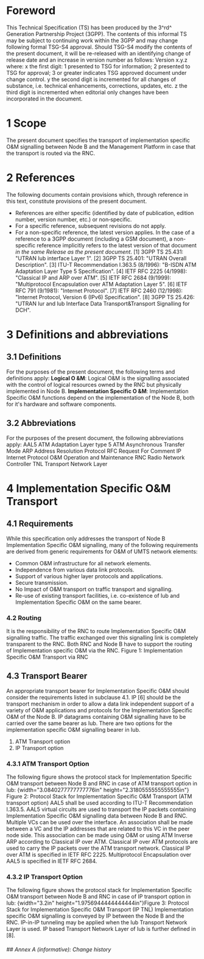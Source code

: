 # Foreword
This Technical Specification (TS) has been produced by the 3^rd^ Generation
Partnership Project (3GPP).
The contents of this informal TS may be subject to continuing work within the
3GPP and may change following formal TSG-S4 approval. Should TSG-S4 modify the
contents of the present document, it will be re-released with an identifying
change of release date and an increase in version number as follows:
Version x.y.z
where:
x the first digit:
1 presented to TSG for information;
2 presented to TSG for approval;
3 or greater indicates TSG approved document under change control.
y the second digit is incremented for all changes of substance, i.e. technical
enhancements, corrections, updates, etc.
z the third digit is incremented when editorial only changes have been
incorporated in the document.
# 1 Scope
The present document specifies the transport of implementation specific O&M
signalling between Node B and the Management Platform in case that the
transport is routed via the RNC.
# 2 References
The following documents contain provisions which, through reference in this
text, constitute provisions of the present document.
  * References are either specific (identified by date of publication, edition number, version number, etc.) or non‑specific.
  * For a specific reference, subsequent revisions do not apply.
  * For a non-specific reference, the latest version applies. In the case of a reference to a 3GPP document (including a GSM document), a non-specific reference implicitly refers to the latest version of that document _in the same Release as the present document_.
[1] 3GPP TS 25.431: \"UTRAN Iub interface Layer 1\".
[2] 3GPP TS 25.401: \"UTRAN Overall Description\".
[3] ITU-T Recommendation I.363.5 (8/1996): \"B-ISDN ATM Adaptation Layer Type
5 Specification\".
[4] IETF RFC 2225 (4/1998): \"Classical IP and ARP over ATM\".
[5] IETF RFC 2684 (9/1999): \"Multiprotocol Encapsulation over ATM Adaptation
Layer 5\".
[6] IETF RFC 791 (9/1981): \"Internet Protocol\".
[7] IETF RFC 2460 (12/1998): \"Internet Protocol, Version 6 (IPv6)
Specification\".
[8] 3GPP TS 25.426: \"UTRAN Iur and Iub Interface Data Transport&Transport
Signalling for DCH\".
# 3 Definitions and abbreviations
## 3.1 Definitions
For the purposes of the present document, the following terms and definitions
apply:
**Logical O &M**: Logical O&M is the signalling associated with the control of
logical resources owned by the RNC but physically implemented in Node B.
**Implementation Specific O &M**: Implementation Specific O&M functions depend
on the implementation of the Node B, both for it's hardware and software
components.
## 3.2 Abbreviations
For the purposes of the present document, the following abbreviations apply:
AAL5 ATM Adaptation Layer type 5
ATM Asynchronous Transfer Mode
ARP Address Resolution Protocol
RFC Request For Comment
IP Internet Protocol
O&M Operation and Maintenance
RNC Radio Network Controller
TNL Transport Network Layer
# 4 Implementation Specific O&M Transport
## 4.1 Requirements
While this specification only addresses the transport of Node B Implementation
Specific O&M signalling, many of the following requirements are derived from
generic requirements for O&M of UMTS network elements:
  * Common O&M infrastructure for all network elements.
  * Independence from various data link protocols.
  * Support of various higher layer protocols and applications.
  * Secure transmission.
  * No Impact of O&M transport on traffic transport and signalling.
  * Re-use of existing transport facilities, i.e. co-existence of Iub and Implementation Specific O&M on the same bearer.
### 4.2 Routing
It is the responsibility of the RNC to route Implementation Specific O&M
signalling traffic. The traffic exchanged over this signalling link is
completely transparent to the RNC. Both RNC and Node B have to support the
routing of Implementation specific O&M via the RNC.
Figure 1: Implementation Specific O&M Transport via RNC
## 4.3 Transport Bearer
An appropriate transport bearer for Implementation Specific O&M should
consider the requirements listed in subclause 4.1. IP [6] should be the
transport mechanism in order to allow a data link independent support of a
variety of O&M applications and protocols for the Implementation Specific O&M
of the Node B.
IP datagrams containing O&M signalling have to be carried over the same bearer
as Iub. There are two options for the implementation specific O&M signalling
bearer in Iub.
1) ATM Transport option
2) IP Transport option
### 4.3.1 ATM Transport Option
The following figure shows the protocol stack for Implementation Specific O&M
transport between Node B and RNC in case of ATM transport option in Iub:
{width="3.0840277777777776in" height="2.3180555555555555in"}
Figure 2: Protocol Stack for Implementation Specific O&M Transport (ATM
transport option)
AAL5 shall be used according to ITU-T Recommendation I.363.5.
AAL5 virtual circuits are used to transport the IP packets containing
Implementation Specific O&M signalling data between Node B and RNC. Multiple
VCs can be used over the interface. An association shall be made between a VC
and the IP addresses that are related to this VC in the peer node side. This
association can be made using O&M or using ATM Inverse ARP according to
Classical IP over ATM.
Classical IP over ATM protocols are used to carry the IP packets over the ATM
transport network. Classical IP over ATM is specified in IETF RFC 2225.
Multiprotocol Encapsulation over AAL5 is specified in IETF RFC 2684.
### 4.3.2 IP Transport Option
The following figure shows the protocol stack for Implementation Specific O&M
transport between Node B and RNC in case of IP transport option in Iub:
{width="3.2in" height="1.9756944444444444in"}Figure 3: Protocol Stack for
Implementation Specific O&M Transport (IP TNL)
Implementation specific O&M signalling is conveyed by IP between the Node B
and the RNC. IP-in-IP tunneling may be applied when the Iub Transport Network
Layer is used.
IP based Transport Network Layer of Iub is further defined in [8].
###### ## Annex A (informative): Change history